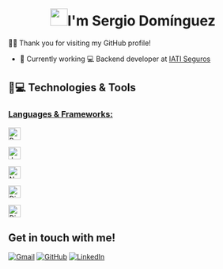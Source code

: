 <h1 align="center"><img src="https://media.giphy.com/media/hvRJCLFzcasrR4ia7z/giphy.gif" width="35">I'm Sergio Domínguez</h1>

🙋‍♂️ Thank you for visiting my GitHub profile! 

- 🔭 Currently working
💻 Backend developer at [IATI Seguros](iatiseguros.com)

## 🚀💻 Technologies & Tools

### <u> Languages & Frameworks: </u>

<span><img src = "https://img.shields.io/badge/Python-FFD43B?style=for-the-badge&logo=python&logoColor=blue" alt="Python logo" title="Python" height="25"/></span>

<span><img src = "https://img.shields.io/badge/Java-ED8B00?style=for-the-badge&logo=openjdk&logoColor=black" alt="Java logo" title="Java" height="25"/></span>

<span><img src = "https://img.shields.io/badge/node.js-6DA55F?style=for-the-badge&logo=node.js&logoColor=white" alt="NodeJS logo" title="Node JS" height="25"/></span>

<span><img src = "https://img.shields.io/badge/django-%23092E20.svg?style=for-the-badge&logo=django&logoColor=white" alt="Django logo" title="Django" height="25"/></span>

<span><img src = "https://img.shields.io/badge/DJANGO-REST-ff1709?style=for-the-badge&logo=django&logoColor=white&color=ff1709&labelColor=gray" alt="Django REST logo" title="Django REST" height="25"/></span>

## Get in touch with me!

<a href="mailto:sergidominguezrivas@gmail.com"><img img src="https://img.shields.io/badge/Gmail-D14836?style=for-the-badge&logo=gmail&logoColor=white" alt="Gmail"/></a>
<a href="https://github.com/Sergi7531"><img src="https://img.shields.io/badge/Github-%23121011.svg?style=for-the-badge&logo=github&logoColor=white" alt="GitHub"/></a>
<a href="https://www.linkedin.com/in/sergio-dominguez-rivas/"><img src="https://img.shields.io/badge/linkedin-%230077B5.svg?style=for-the-badge&logo=linkedin&logoColor=white" alt="LinkedIn"/></a>

<!--
- 👯 I’m looking to collaborate on ...


- 🤔 I’m looking for help with ...

- 💬 Ask me about ...

- 📫 How to reach me: 

- ⚡ Fun fact: ...
-->
